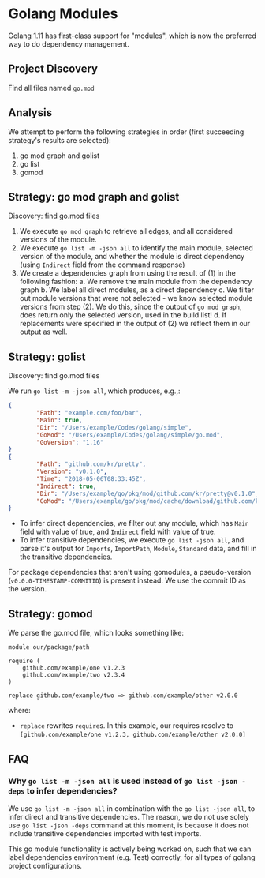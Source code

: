# Golang Modules

Golang 1.11 has first-class support for "modules", which is now the preferred
way to do dependency management.

## Project Discovery

Find all files named `go.mod`

## Analysis

We attempt to perform the following strategies in order (first succeeding strategy's results are selected):

1. go mod graph and golist
2. go list
3. gomod

## Strategy: go mod graph and golist

Discovery: find go.mod files

1. We execute `go mod graph` to retrieve all edges, and all considered versions of the module.
2. We execute `go list -m -json all` to identify the main module, selected version of the module, and whether the module is direct dependency (using `Indirect` field from the command response)
3. We create a dependencies graph from using the result of (1) in the following fashion:
   a. We remove the main module from the dependency graph
   b. We label all direct modules, as a direct dependency
   c. We filter out module versions that were not selected - we know selected module versions from step (2). We do this, since the output of `go mod graph`, does return only the selected version, used in the build list! 
   d. If replacements were specified in the output of (2) we reflect them in our output as well.

## Strategy: golist

Discovery: find go.mod files

We run `go list -m -json all`, which produces, e.g.,:

```json
{
        "Path": "example.com/foo/bar",
        "Main": true,
        "Dir": "/Users/example/Codes/golang/simple",
        "GoMod": "/Users/example/Codes/golang/simple/go.mod",
        "GoVersion": "1.16"
}
{
        "Path": "github.com/kr/pretty",
        "Version": "v0.1.0",
        "Time": "2018-05-06T08:33:45Z",
        "Indirect": true,
        "Dir": "/Users/example/go/pkg/mod/github.com/kr/pretty@v0.1.0",
        "GoMod": "/Users/example/go/pkg/mod/cache/download/github.com/kr/pretty/@v/v0.1.0.mod"
}
```

- To infer direct dependencies, we filter out any module, which has `Main` field with value of true, and `Indirect` field with value of true.
- To infer transitive dependencies, we execute `go list -json all`, and parse it's output for `Imports`, `ImportPath`, `Module`, `Standard` data, and fill in the transitive dependencies.

For package dependencies that aren't using gomodules, a pseudo-version (`v0.0.0-TIMESTAMP-COMMITID`) is present instead. We use the commit ID as the version.

## Strategy: gomod

We parse the go.mod file, which looks something like:

```
module our/package/path

require (
    github.com/example/one v1.2.3
    github.com/example/two v2.3.4
)

replace github.com/example/two => github.com/example/other v2.0.0
```

where:

- `replace` rewrites `require`s. In this example, our requires resolve to
  `[github.com/example/one v1.2.3, github.com/example/other v2.0.0]`


## FAQ

### Why `go list -m -json all` is used instead of `go list -json -deps` to infer dependencies?

We use `go list -m -json all` in combination with the `go list -json all`, to infer direct and transitive dependencies. The reason, we do not use solely use `go list -json -deps` command at this moment, is because it does not include transitive dependencies imported with test imports. 

This go module functionality is actively being worked on, such that we can label dependencies environment (e.g. Test) correctly, for all types of golang project configurations.

